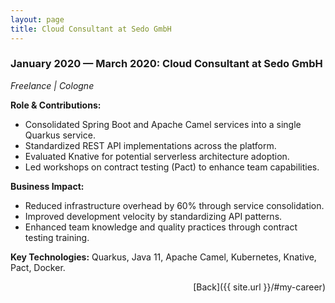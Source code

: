 ```yaml
---
layout: page
title: Cloud Consultant at Sedo GmbH
---
```


### January 2020 — March 2020: Cloud Consultant at Sedo GmbH

*Freelance \| Cologne*

**Role & Contributions:**

- Consolidated Spring Boot and Apache Camel services into a single Quarkus service.
- Standardized REST API implementations across the platform.
- Evaluated Knative for potential serverless architecture adoption.
- Led workshops on contract testing (Pact) to enhance team capabilities.

**Business Impact:**

- Reduced infrastructure overhead by 60% through service consolidation.
- Improved development velocity by standardizing API patterns.
- Enhanced team knowledge and quality practices through contract testing training.

**Key Technologies:**
Quarkus, Java 11, Apache Camel, Kubernetes, Knative, Pact, Docker.

<span style="float: right;">[Back]({{ site.url }}/#my-career)</span>
